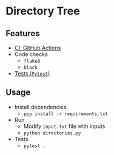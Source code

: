 # Directory Tree

## Features
* [CI: GitHub Actions](.github/workflows/code_check.yml)
* Code checks
  * `flake8`
  * `black`
* [Tests (`Pytest`)](tests)

## Usage
* Install dependencies
  * `pip install -r requirements.txt`
* Run
  * Modify `input.txt` file with inputs
  * `python directories.py`
* Tests
  * `pytest .`
